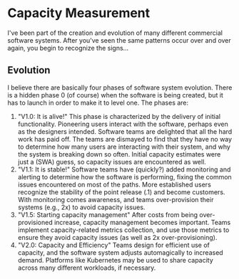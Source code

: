 # Capacity Measurement

I've been part of the creation and evolution of many different commercial software systems. After you've seen the same patterns occur over and over again, you begin to recognize the signs...

## Evolution

I believe there are basically four phases of software system evolution.  There is a hidden phase 0 (of course) when the software is being created, but it has to launch in order to make it to level one.  The phases are:

1. "V1.0: It is alive!"  This phase is characterized by the delivery of initial functionality.  Pioneering users interact with the software, perhaps even as the designers intended. Software teams are delighted that all the hard work has paid off. The teams are dismayed to find that they have no way to determine how many users are interacting with their system, and why the system is breaking down so often. Initial capacity estimates were just a (SWA) guess, so capacity issues are encountered as well.
2. "V1.1: It is stable!"  Software teams have (quickly?) added monitoring and alerting to determine how the software is performing, fixing the common issues encountered on most of the paths. More established users recognize the stability of the point release (.1) and become customers. With monitoring comes awareness, and teams over-provision their systems (e.g., 2x) to avoid capacity issues.
3. "V1.5:  Starting capacity management"  After costs from being over-provisioned increase, capacity management becomes important. Teams implement capacity-related metrics collection, and use those metrics to ensure they avoid capacity issues (as well as 2x over-provisioning).
4. "V2.0:  Capacity and Efficiency" Teams design for efficient use of capacity, and the software system adjusts automagically to increased demand.  Platforms like Kubernetes may be used to share capacity across many different workloads, if necessary.